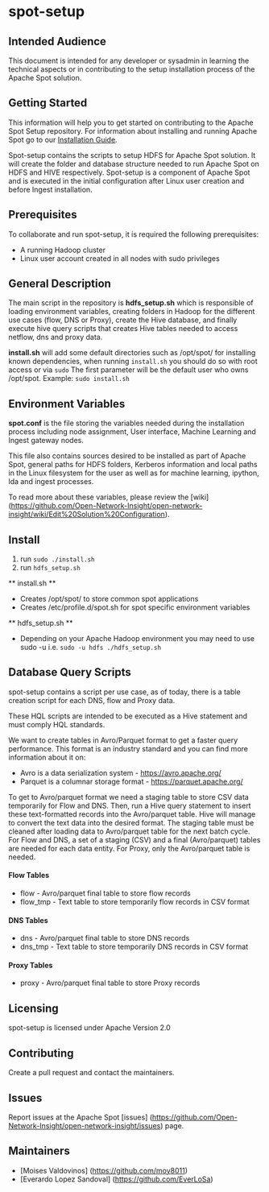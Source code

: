 # spot-setup

## Intended Audience

This document is intended for any developer or sysadmin in learning the technical aspects or in contributing to the setup installation process of the Apache Spot solution.

## Getting Started

This information will help you to get started on contributing to the Apache Spot Setup repository. For information about installing and running Apache Spot go to our [Installation Guide](http://spot.apache.org/doc/).

Spot-setup contains the scripts to setup HDFS for Apache Spot solution. It will create the folder and database structure needed to run Apache Spot on HDFS and HIVE respectively. Spot-setup is a component of Apache Spot and is executed in the initial configuration after Linux user creation and before Ingest installation.

## Prerequisites

To collaborate and run spot-setup, it is required the following prerequisites:
- A running Hadoop cluster
- Linux user account created in all nodes with sudo privileges

## General Description

The main script in the repository is **hdfs_setup.sh** which is responsible of loading environment variables, creating folders in Hadoop for the different use cases (flow, DNS or Proxy), create the Hive database, and finally execute hive query scripts that creates Hive tables needed to access netflow, dns and proxy data.

**install.sh** will add some default directories such as /opt/spot/ for installing known dependencies, when running `install.sh` you should do so with root access or via `sudo`
The first parameter will be the default user who owns /opt/spot.
Example: `sudo install.sh`

## Environment Variables

**spot.conf** is the file storing the variables needed during the installation process including node assignment, User interface, Machine Learning and Ingest gateway nodes.

This file also contains sources desired to be installed as part of Apache Spot, general paths for HDFS folders, Kerberos information and local paths in the Linux filesystem for the user as well as for machine learning, ipython, lda and ingest processes.

To read more about these variables, please review the [wiki] (https://github.com/Open-Network-Insight/open-network-insight/wiki/Edit%20Solution%20Configuration).

## Install

1. run `sudo ./install.sh`
2. run `hdfs_setup.sh`

** install.sh ** 

* Creates /opt/spot/ to store common spot applications
* Creates /etc/profile.d/spot.sh for spot specific environment variables

** hdfs_setup.sh **

* Depending on your Apache Hadoop environment you may need to use sudo -u i.e.  `sudo -u hdfs ./hdfs_setup.sh`

## Database Query Scripts

spot-setup contains a script per use case, as of today, there is a table creation script for each DNS, flow and Proxy data.

These HQL scripts are intended to be executed as a Hive statement and must comply HQL standards.

We want to create tables in Avro/Parquet format to get a faster query performance. This format is an industry standard and you can find more information about it on:
- Avro is a data serialization system - https://avro.apache.org/
- Parquet is a columnar storage format - https://parquet.apache.org/

To get to Avro/parquet format we need a staging table to store CSV data temporarily for Flow and DNS. Then, run a Hive query statement to insert these text-formatted records into the Avro/parquet table. Hive will manage to convert the text data into the desired format. The staging table must be cleaned after loading data to Avro/parquet table for the next batch cycle. For Flow and DNS, a set of a staging (CSV) and a final (Avro/parquet) tables are needed for each data entity. For Proxy, only the Avro/parquet table is needed.

#### Flow Tables
- flow - Avro/parquet final table to store flow records
- flow_tmp - Text table to store temporarily flow records in CSV format

#### DNS Tables
- dns - Avro/parquet final table to store DNS records
- dns_tmp - Text table to store temporarily DNS records in CSV format

#### Proxy Tables
- proxy - Avro/parquet final table to store Proxy records

## Licensing

spot-setup is licensed under Apache Version 2.0

## Contributing

Create a pull request and contact the maintainers.

## Issues

Report issues at the Apache Spot [issues] (https://github.com/Open-Network-Insight/open-network-insight/issues) page.

## Maintainers

- [Moises Valdovinos] (https://github.com/moy8011)
- [Everardo Lopez Sandoval] (https://github.com/EverLoSa)

